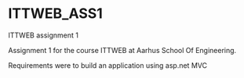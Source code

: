 # ITTWEB_ASS1
ITTWEB assignment 1

Assignment 1 for the course ITTWEB at Aarhus School Of Engineering.

Requirements were to build an application using asp.net MVC
